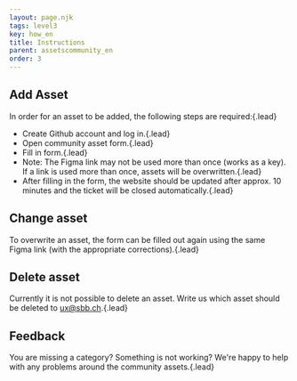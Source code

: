 ```yaml
---
layout: page.njk
tags: level3
key: how_en
title: Instructions
parent: assetscommunity_en
order: 3
---
```


## Add Asset

In order for an asset to be added, the following steps are required:{.lead} 
* Create <sbb-link variant="inline" href="https://github.com/signup">Github account</sbb-link> and log in.{.lead} 
* <sbb-link variant="inline" href="https://github.com/sbb-design-systems/digital.sbb.ch/issues/new/choose">Open</sbb-link> community asset form.{.lead} 
* Fill in form.{.lead} 
* Note: The Figma link may not be used more than once (works as a key). If a link is used more than once, assets will be overwritten.{.lead} 
* After filling in the form, the website should be updated after approx. 10 minutes and the ticket will be closed automatically.{.lead}

## Change asset

To overwrite an asset, the form can be filled out again using the same Figma link (with the appropriate corrections).{.lead} 

## Delete asset

Currently it is not possible to delete an asset. Write us which asset should be deleted to <sbb-link variant="inline" href="mailto:ux@sbb.ch">ux@sbb.ch</sbb-link>.{.lead} 

## Feedback

You are missing a category? Something is not working? <sbb-link variant="inline" href="mailto:ux@sbb.ch">We</sbb-link>'re happy to help with any problems around the community assets.{.lead}